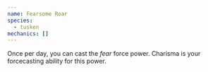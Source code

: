 ```yaml
---
name: Fearsome Roar
species:
  - tusken
mechanics: []
---
```

Once per day, you can cast the *fear* force power. Charisma is your forcecasting ability for this power.
